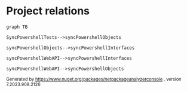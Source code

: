 
# Project relations

```mermaid
graph TB    

SyncPowershellTests-->syncPowershellObjects

syncPowershellObjects-->syncPowershellInterfaces

syncPowershellWebAPI-->syncPowershellInterfaces

syncPowershellWebAPI-->syncPowershellObjects
```
<small>Generated  by https://www.nuget.org/packages/netpackageanalyzerconsole , version 7.2023.908.2126</small>

